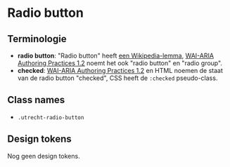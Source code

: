 <!-- @license CC0-1.0 -->

# Radio button

## Terminologie

- **radio button**: "Radio button" heeft [een Wikipedia-lemma](https://en.wikipedia.org/wiki/Radio_button), [WAI-ARIA Authoring Practices 1.2](https://www.w3.org/TR/wai-aria-practices-1.2/#radiobutton) noemt het ook "radio button" en "radio group".
- **checked**: [WAI-ARIA Authoring Practices 1.2](https://www.w3.org/TR/wai-aria-practices-1.2/#radiobutton) en HTML noemen de staat van de radio button "checked", CSS heeft de `:checked` pseudo-class.

## Class names

- `.utrecht-radio-button`

## Design tokens

Nog geen design tokens.
